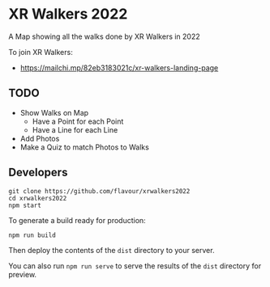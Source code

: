 # XR Walkers 2022

A Map showing all the walks done by XR Walkers in 2022

To join XR Walkers:
* https://mailchi.mp/82eb3183021c/xr-walkers-landing-page

## TODO
* Show Walks on Map
  * Have a Point for each Point
  * Have a Line for each Line
* Add Photos
* Make a Quiz to match Photos to Walks

## Developers
```
git clone https://github.com/flavour/xrwalkers2022
cd xrwalkers2022
npm start
```

To generate a build ready for production:
```
npm run build
```

Then deploy the contents of the `dist` directory to your server.

You can also run `npm run serve` to serve the results of the `dist` directory for preview.
